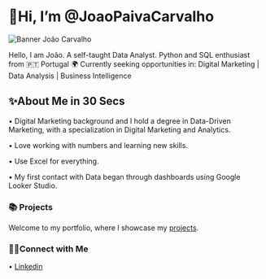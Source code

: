 # 👋Hi, I’m @JoaoPaivaCarvalho
![Banner João Carvalho](https://github.com/user-attachments/assets/74468ac7-ce87-46b8-83de-67211669f102)


Hello, I am João. A self-taught Data Analyst. Python and SQL enthusiast from 🇵🇹 Portugal
🌍 Currently seeking opportunities in:
Digital Marketing | Data Analysis | Business Intelligence

## ✨About Me in 30 Secs
• Digital Marketing background and I hold a degree in Data-Driven Marketing, with a specialization in Digital Marketing and Analytics.

• Love working with numbers and learning new skills.

• Use Excel for everything.

• My first contact with Data began through dashboards using Google Looker Studio.

### 📚 Projects
Welcome to my portfolio, where I showcase my [projects](https://github.com/JPaivaCarvalho/Portfolio/tree/main).

### 👋🏻Connect with Me
• [Linkedin](https://www.linkedin.com/in/joao-paivacarvalho/)
